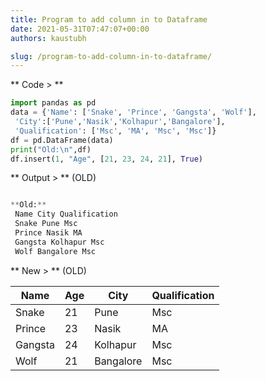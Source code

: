 ```yaml
---
title: Program to add column in to Dataframe
date: 2021-05-31T07:47:07+00:00
authors: kaustubh

slug: /program-to-add-column-in-to-dataframe/
---
```

** Code > **

```python title="file.vb"
import pandas as pd
data = {'Name': ['Snake', 'Prince', 'Gangsta', 'Wolf'],
 'City':['Pune','Nasik','Kolhapur','Bangalore'],
 'Qualification': ['Msc', 'MA', 'Msc', 'Msc']}
df = pd.DataFrame(data)
print("Old:\n",df)
df.insert(1, "Age", [21, 23, 24, 21], True)
```

** Output > ** (OLD)

```python title="Output"

**Old:**
 Name City Qualification
 Snake Pune Msc
 Prince Nasik MA
 Gangsta Kolhapur Msc
 Wolf Bangalore Msc
```
** New > ** (OLD)

|Name|Age|City|Qualification|
|--- |--- |--- |--- |
|Snake|21|Pune|Msc|
|Prince|23|Nasik|MA|
|Gangsta|24|Kolhapur|Msc|
|Wolf|21|Bangalore|Msc|